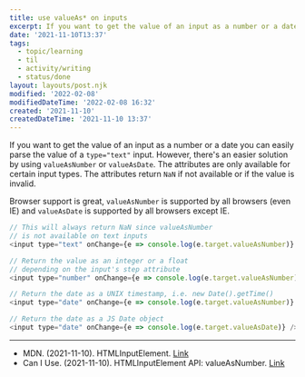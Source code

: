 ```yaml
---
title: use valueAs* on inputs
excerpt: If you want to get the value of an input as a number or a date you can easily parse the value of a type="text" input
date: '2021-11-10T13:37'
tags:
  - topic/learning
  - til
  - activity/writing
  - status/done
layout: layouts/post.njk
modified: '2022-02-08'
modifiedDateTime: '2022-02-08 16:32'
created: '2021-11-10'
createdDateTime: '2021-11-10 13:37'
---
```


If you want to get the value of an input as a number or a date you can easily parse the value of a `type="text"` input. However, there's an easier solution by using `valueAsNumber` or `valueAsDate`. The attributes are only available for certain input types. The attributes return `NaN` if not available or if the value is invalid.

Browser support is great, `valueAsNumber` is supported by all browsers (even IE) and `valueAsDate` is supported by all browsers except IE.

```js
// This will always return NaN since valueAsNumber
// is not available on text inputs
<input type="text" onChange={e => console.log(e.target.valueAsNumber)} />

// Return the value as an integer or a float
// depending on the input's step attribute
<input type="number" onChange={e => console.log(e.target.valueAsNumber)} />

// Return the date as a UNIX timestamp, i.e. new Date().getTime()
<input type="date" onChange={e => console.log(e.target.valueAsNumber)} />

// Return the date as a JS Date object
<input type="date" onChange={e => console.log(e.target.valueAsDate)} />
```

---

- MDN. (2021-11-10). HTMLInputElement. [Link](https://developer.mozilla.org/en-US/docs/Web/API/HTMLInputElement)
- Can I Use. (2021-11-10). HTMLInputElement API: valueAsNumber. [Link](https://caniuse.com/mdn-api_htmlinputelement_valueasnumber)
